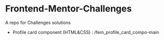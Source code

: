 # Frontend-Mentor-Challenges
A repo for Challenges solutions

- Profile card component (HTML&CSS) : /fem_profile_card_compo-main
